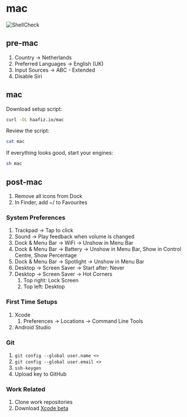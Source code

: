 # mac

![ShellCheck](https://github.com/haafiz-io/dotfiles/workflows/ShellCheck/badge.svg)

## pre-mac

1. Country -&gt; Netherlands
2. Preferred Languages -&gt; English \(UK\)
3. Input Sources -&gt; ABC - Extended
4. Disable Siri

## mac

Download setup script:

```bash
curl -OL haafiz.io/mac
```

Review the script:

```bash
cat mac
```

If everything looks good, start your engines:

```bash
sh mac
```

## post-mac

1. Remove all icons from Dock
2. In Finder, add ~/ to Favourites

### System Preferences

1. Trackpad -&gt; Tap to click
2. Sound -&gt; Play feedback when volume is changed
3. Dock & Menu Bar -&gt; WiFi -&gt; Unshow in Menu Bar
4. Dock & Menu Bar -&gt; Battery -&gt; Unshow in Menu Bar, Show in Control Centre, Show Percentage
5. Dock & Menu Bar -&gt; Spotlight -&gt; Unshow in Menu Bar
6. Desktop -&gt; Screen Saver -&gt; Start after: Never
7. Desktop -&gt; Screen Saver -&gt; Hot Corners
   1. Top right: Lock Screen
   2. Top left: Desktop

### First Time Setups

1. Xcode
   1. Preferences -&gt; Locations -&gt; Command Line Tools
2. Android Studio

### Git

1. `git config --global user.name <>`
2. `git config --global user.email <>`
3. `ssh-keygen`
4. Upload key to GitHub

### Work Related

1. Clone work repositories
2. Download [Xcode beta](https://developer.apple.com/download/)

